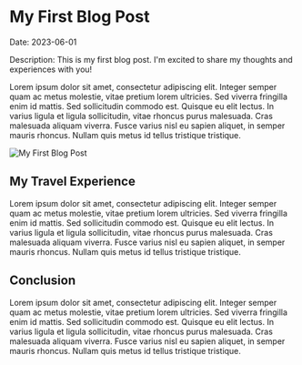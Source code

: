 # My First Blog Post
Date: 2023-06-01

Description: This is my first blog post. I'm excited to share my thoughts and experiences with you!

Lorem ipsum dolor sit amet, consectetur adipiscing elit. Integer semper quam ac metus molestie, vitae pretium lorem ultricies. Sed viverra fringilla enim id mattis. Sed sollicitudin commodo est. Quisque eu elit lectus. In varius ligula et ligula sollicitudin, vitae rhoncus purus malesuada. Cras malesuada aliquam viverra. Fusce varius nisl eu sapien aliquet, in semper mauris rhoncus. Nullam quis metus id tellus tristique tristique.

![My First Blog Post](https://images.pexels.com/photos/177598/pexels-photo-177598.jpeg?auto=compress&cs=tinysrgb&w=1260&h=750&dpr=1)

## My Travel Experience
Lorem ipsum dolor sit amet, consectetur adipiscing elit. Integer semper quam ac metus molestie, vitae pretium lorem ultricies. Sed viverra fringilla enim id mattis. Sed sollicitudin commodo est. Quisque eu elit lectus. In varius ligula et ligula sollicitudin, vitae rhoncus purus malesuada. Cras malesuada aliquam viverra. Fusce varius nisl eu sapien aliquet, in semper mauris rhoncus. Nullam quis metus id tellus tristique tristique.

## Conclusion
Lorem ipsum dolor sit amet, consectetur adipiscing elit. Integer semper quam ac metus molestie, vitae pretium lorem ultricies. Sed viverra fringilla enim id mattis. Sed sollicitudin commodo est. Quisque eu elit lectus. In varius ligula et ligula sollicitudin, vitae rhoncus purus malesuada. Cras malesuada aliquam viverra. Fusce varius nisl eu sapien aliquet, in semper mauris rhoncus. Nullam quis metus id tellus tristique tristique.
